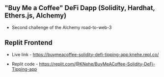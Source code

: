 ## "Buy Me a Coffee" DeFi Dapp (Solidity, Hardhat, Ethers.js, Alchemy)

- Second challenge of the Alchemy road-to-web-3

## Replit Frontend
- Live link - https://buymeacoffee-solidity-defi-tipping-app.knehe.repl.co/

- Replit code - https://replit.com/@KNehe/BuyMeACoffee-Solidity-DeFi-Tipping-app